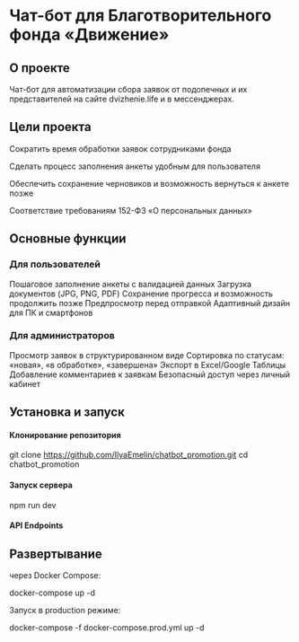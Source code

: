 # Чат-бот для Благотворительного фонда «Движение»
## О проекте
Чат-бот для автоматизации сбора заявок от подопечных и их представителей на сайте dvizhenie.life и в мессенджерах.

## Цели проекта
Сократить время обработки заявок сотрудниками фонда

Сделать процесс заполнения анкеты удобным для пользователя

Обеспечить сохранение черновиков и возможность вернуться к анкете позже

Соответствие требованиям 152-ФЗ «О персональных данных»

## Основные функции
### Для пользователей

Пошаговое заполнение анкеты с валидацией данных
Загрузка документов (JPG, PNG, PDF)
Сохранение прогресса и возможность продолжить позже
Предпросмотр перед отправкой
Адаптивный дизайн для ПК и смартфонов

### Для администраторов

Просмотр заявок в структурированном виде
Сортировка по статусам: «новая», «в обработке», «завершена»
Экспорт в Excel/Google Таблицы
Добавление комментариев к заявкам
Безопасный доступ через личный кабинет

## Установка и запуск

#### Клонирование репозитория

git clone <https://github.com/IlyaEmelin/chatbot_promotion.git>
cd chatbot_promotion

#### Запуск сервера

npm run dev

#### API Endpoints

## Развертывание

через Docker Compose:

docker-compose up -d

Запуск в production режиме:

docker-compose -f docker-compose.prod.yml up -d